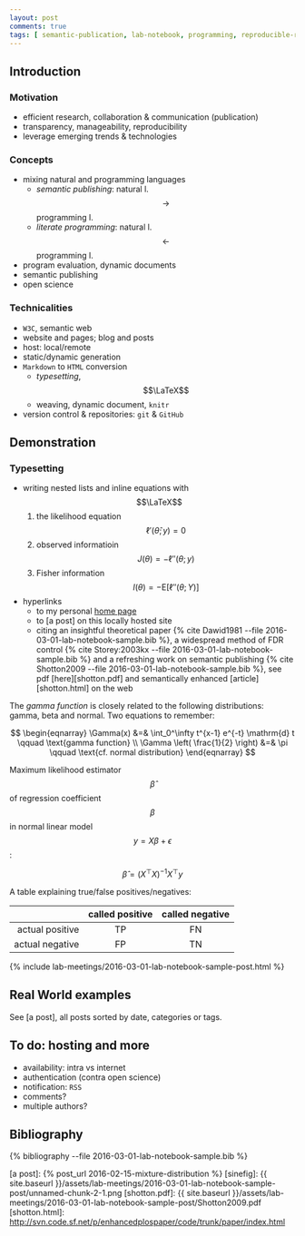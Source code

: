 ```yaml
---
layout: post
comments: true
tags: [ semantic-publication, lab-notebook, programming, reproducible-research ]
---
```


## Introduction

### Motivation

* efficient research, collaboration & communication (publication)
* transparency, manageability, reproducibility
* leverage emerging trends & technologies

### Concepts

* mixing natural and programming languages
    * *semantic publishing*: natural l. $$ \rightarrow $$ programming l.
    * *literate programming*: natural l. $$ \leftarrow $$ programming l.
* program evaluation, dynamic documents
* semantic publishing
* open science

### Technicalities

* `W3C`, semantic web
* website and pages; blog and posts
* host: local/remote
* static/dynamic generation
* `Markdown` to `HTML` conversion
    * *typesetting*, $$\LaTeX$$
    * weaving, dynamic document, `knitr`
* version control & repositories: `git` & `GitHub`

## Demonstration

### Typesetting

* writing nested lists and inline equations with $$\LaTeX$$
  1. the likelihood equation $$\ell'(\hat{\theta}; y)=0$$
  2. observed informatioin $$J(\theta) = - \ell''(\theta; y)$$
  2. Fisher information $$I(\theta) = - \mathrm{E}[ \ell''(\theta; Y) ]$$
* hyperlinks
    * to my personal [home page][my website]
    * to [a post] on this locally hosted site
    * citing an insightful theoretical paper {% cite Dawid1981 --file 2016-03-01-lab-notebook-sample.bib %}, a widespread method of FDR control {% cite Storey:2003kx --file 2016-03-01-lab-notebook-sample.bib %} and a refreshing work on semantic publishing {% cite Shotton2009 --file 2016-03-01-lab-notebook-sample.bib %}, see pdf [here][shotton.pdf] and semantically enhanced [article][shotton.html] on the web

The *gamma function* is closely related to the following distributions: gamma, beta and normal.  Two equations to remember:

$$
\begin{eqnarray}
\Gamma(x) &=& \int_0^\infty t^{x-1} e^{-t} \mathrm{d} t \qquad \text{gamma function} \\
\Gamma \left( \frac{1}{2} \right) &=& \pi \qquad \text{cf. normal distribution}
\end{eqnarray}
$$

Maximum likelihood estimator $$\hat{\beta}$$ of regression coefficient $$\beta$$ in normal linear model $$y = X \beta + \epsilon$$:

$$
\begin{equation}
\hat{\beta} = (X^\top X)^{-1} X^\top y
\end{equation}
$$

A table explaining true/false positives/negatives:

|                 | called positive | called negative |
| ---------------:|:---------------:|:---------------:|
| actual positive |       TP        |       FN        |
| actual negative |       FP        |       TN        |

{% include lab-meetings/2016-03-01-lab-notebook-sample-post.html %}

## Real World examples

See [a post], all posts sorted by date, categories or tags.

## To do: hosting and more

* availability: intra vs internet
* authentication (contra open science)
* notification: `RSS`
* comments?
* multiple authors?

## Bibliography

{% bibliography --file 2016-03-01-lab-notebook-sample.bib %}

[my website]: http://attilagk.com
[a post]: {% post_url 2016-02-15-mixture-distribution %}
[sinefig]: {{ site.baseurl }}/assets/lab-meetings/2016-03-01-lab-notebook-sample-post/unnamed-chunk-2-1.png
[shotton.pdf]: {{ site.baseurl }}/assets/lab-meetings/2016-03-01-lab-notebook-sample-post/Shotton2009.pdf
[shotton.html]: http://svn.code.sf.net/p/enhancedplospaper/code/trunk/paper/index.html
